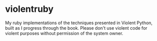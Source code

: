 violentruby
===========

My ruby implementations of the techniques presented in Violent Python, built as
I progress through the book. Please don't use violent code for violent purposes
without permission of the system owner.